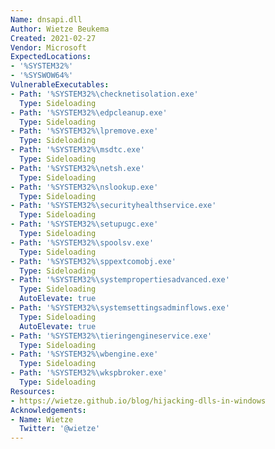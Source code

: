 ```yaml
---
Name: dnsapi.dll
Author: Wietze Beukema
Created: 2021-02-27
Vendor: Microsoft
ExpectedLocations:
- '%SYSTEM32%'
- '%SYSWOW64%'
VulnerableExecutables:
- Path: '%SYSTEM32%\checknetisolation.exe'
  Type: Sideloading
- Path: '%SYSTEM32%\edpcleanup.exe'
  Type: Sideloading
- Path: '%SYSTEM32%\lpremove.exe'
  Type: Sideloading
- Path: '%SYSTEM32%\msdtc.exe'
  Type: Sideloading
- Path: '%SYSTEM32%\netsh.exe'
  Type: Sideloading
- Path: '%SYSTEM32%\nslookup.exe'
  Type: Sideloading
- Path: '%SYSTEM32%\securityhealthservice.exe'
  Type: Sideloading
- Path: '%SYSTEM32%\setupugc.exe'
  Type: Sideloading
- Path: '%SYSTEM32%\spoolsv.exe'
  Type: Sideloading
- Path: '%SYSTEM32%\sppextcomobj.exe'
  Type: Sideloading
- Path: '%SYSTEM32%\systempropertiesadvanced.exe'
  Type: Sideloading
  AutoElevate: true
- Path: '%SYSTEM32%\systemsettingsadminflows.exe'
  Type: Sideloading
  AutoElevate: true
- Path: '%SYSTEM32%\tieringengineservice.exe'
  Type: Sideloading
- Path: '%SYSTEM32%\wbengine.exe'
  Type: Sideloading
- Path: '%SYSTEM32%\wkspbroker.exe'
  Type: Sideloading
Resources:
- https://wietze.github.io/blog/hijacking-dlls-in-windows
Acknowledgements:
- Name: Wietze
  Twitter: '@wietze'
---
```


